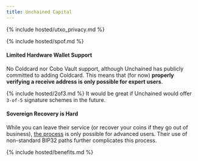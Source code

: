 ```yaml
---
title: Unchained Capital
---
```



{% include hosted/utxo_privacy.md %}

{% include hosted/spof.md %}

#### Limited Hardware Wallet Support
No Coldcard nor Cobo Vault support, although Unchained has publicly committed to adding Coldcard.
This means that (for now) **properly verifying a receive address is only possible for expert users**.

{% include hosted/2of3.md %}
It would be great if Unchained would offer `3-of-5` signature schemes in the future.

#### Sovereign Recovery is Hard
While you can leave their service (or recover your coins if they go out of business), [the process](https://unchained-capital.com/blog/external-spend-workflow/) is only possible for advanced users.
Their use of non-standard BIP32 paths further complicates this process.

{% include hosted/benefits.md %}
